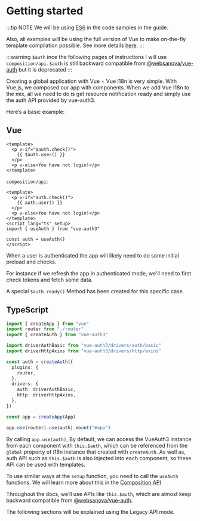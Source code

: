 # Getting started

:::tip NOTE
We will be using [ES6](https://github.com/lukehoban/es6features) in the code samples in the guide.

Also, all examples will be using the full version of Vue to make on-the-fly template compilation possible. See more details [here](https://v3.vuejs.org/guide/installation.html#runtime-compiler-vs-runtime-only).
:::

:::warning `$auth`
ince the following pages of instructions I will use `composition/api`. `$auth` is still backward compatible from [@websanova/vue-auth](https://npmjs.org/package/@websanova/vue-auth) but it is deprecated
:::

Creating a global application with Vue + Vue I18n is very simple. With Vue.js, we composed our app with components. When we add Vue I18n to the mix, all we need to do is get resource notification ready and simply use the auth API provided by vue-auth3.

Here’s a basic example:

## Vue

```vue
<template>
  <p v-if="$auth.check()">
    {{ $auth.user() }}
  </p>
  <p v-else>You have not login!</p>
</template>
```

`composition/api`:

```vue
<template>
  <p v-if="auth.check()">
    {{ auth.user() }}
  </p>
  <p v-else>You have not login!</p>
</template>
<script lang="ts" setup>
import { useAuth } from "vue-auth3"

const auth = useAuth()
</script>
```

When a user is authenticated the app will likely need to do some initial preload and checks.

For instance if we refresh the app in authenticated mode, we'll need to first check tokens and fetch some data.

A special `$auth.ready()` Method has been created for this specific case.

## TypeScript

```ts
import { createApp } from "vue"
import router from "./router"
import { createAuth } from "vue-auth3"

import driverAuthBasic from "vue-auth3/drivers/auth/basic"
import driverHttpAxios from "vue-auth3/drivers/http/axios"

const auth = createAuth({
  plugins: {
    router,
  },
  drivers: {
    auth: driverAuthBasic,
    http: driverHttpAxios,
  },
})

const app = createApp(App)

app.use(router).use(auth).mount("#app")
```

By calling `app.use(auth)`, By default, we can access the VueAuth3 instance from each component with `this.$auth`, which can be referenced from the `global` property of i18n instance that created with `createAuth`. As well as, auth API such as `this.$auth` is also injected into each component, so these API can be used with templates.

To use similar ways at the `setup` function, you need to call the `useAuth` functions. We will learn more about this in the [Composition API](https://v3.vuejs.org/guide/composition-api-introduction.html)

Throughout the docs, we’ll use APIs like `this.$auth`, which are almost keep backward compatible from [@websanova/vue-auth](https://npmjs.org/package/@websanova/vue-auth).

The following sections will be explained using the Legacy API mode.
